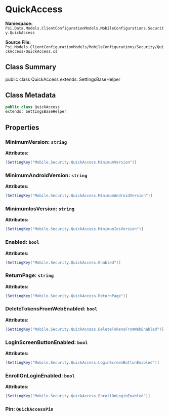 # QuickAccess

**Namespace:** `Psi.Data.Models.ClientConfigurationModels.MobileConfigurations.Security.QuickAccess`

**Source File:** `Psi.Models.ClientConfigurationModels/MobileConfigurations/Security/QuickAccess/QuickAccess.cs`

## Class Summary

public class QuickAccess
extends: SettingsBaseHelper

## Class Metadata

```typescript
public class QuickAccess
extends: SettingsBaseHelper
```

## Properties

### MinimumVersion: `string`

**Attributes:**
```csharp
[SettingKey("Mobile.Security.QuickAccess.MinimumVersion")]
```

### MinimumAndroidVersion: `string`

**Attributes:**
```csharp
[SettingKey("Mobile.Security.QuickAccess.MinimumAndroidVersion")]
```

### MinimumIosVersion: `string`

**Attributes:**
```csharp
[SettingKey("Mobile.Security.QuickAccess.MinimumIosVersion")]
```

### Enabled: `bool`

**Attributes:**
```csharp
[SettingKey("Mobile.Security.QuickAccess.Enabled")]
```

### ReturnPage: `string`

**Attributes:**
```csharp
[SettingKey("Mobile.Security.QuickAccess.ReturnPage")]
```

### DeleteTokensFromWebEnabled: `bool`

**Attributes:**
```csharp
[SettingKey("Mobile.Security.QuickAccess.DeleteTokensFromWebEnabled")]
```

### LoginScreenButtonEnabled: `bool`

**Attributes:**
```csharp
[SettingKey("Mobile.Security.QuickAccess.LoginScreenButtonEnabled")]
```

### EnrollOnLoginEnabled: `bool`

**Attributes:**
```csharp
[SettingKey("Mobile.Security.QuickAccess.EnrollOnLoginEnabled")]
```

### Pin: `QuickAccessPin`
